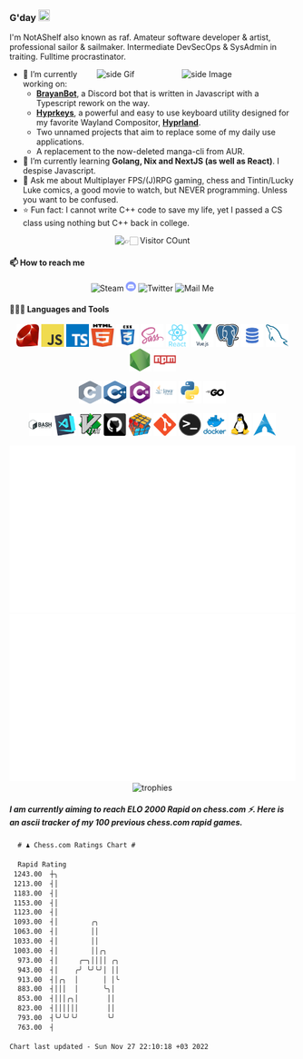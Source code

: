 ### G'day  <img src="../assets/Hi.gif" width="20px" height="20px">

I'm NotAShelf also known as raf.
Amateur software developer & artist, professional sailor & sailmaker. Intermediate DevSecOps & SysAdmin in traiting. Fulltime procrastinator.
  
<img src="../assets/life_balance.gif" alt="side Image" align="right" width="200" height="auto" />
<img src="../assets/rick.gif" alt="side Gif" align="right" width="150" height="auto"/> 
</a>
  
- 🔭 I’m currently working on: 
  - [**BrayanBot**](https://github.com/BrayanbotDev/BrayanBot), a Discord bot that is written in Javascript with a Typescript rework on the way.
  - [**Hyprkeys**](https://github.com/NotAShelf/Hyprkeys), a powerful and easy to use keyboard utility designed for my favorite Wayland Compositor, 
    [**Hyprland**](https://github.com/hyprwm/Hyprland).
  - Two unnamed projects that aim to replace some of my daily use applications.
  - A replacement to the now-deleted manga-cli from AUR.
- 🌱 I’m currently learning **Golang, Nix and NextJS (as well as React)**. I despise Javascript.
- 💬 Ask me about Multiplayer FPS/(J)RPG gaming, chess and Tintin/Lucky Luke comics, a good movie to watch, but NEVER programming. Unless you want to be confused.
- ⭐ Fun fact: I cannot write C++ code to save my life, yet I passed a CS class using nothing but C++ back in college.

<p align="center">  
<img title="👉🏻 Visitor COunt" href="https://steamcommunity.com/id/NotAShelf/" src="https://profile-counter.glitch.me/NotAShelf/count.svg">
</p>

  
#### 📫 How to reach me

<p align="center">  
<img title="Steam" href="https://steamcommunity.com/id/NotAShelf/" src="https://upload.wikimedia.org/wikipedia/commons/8/83/Steam_icon_logo.svg" width="3.5%">
<img title="Discord" href="https://discord.gg/TS6w3TYZRM" src="https://github.com/NotAShelf/NotAShelf/blob/main/assets/discord-round.svg" width="3.5%">
<img title="Twitter" href="https://twitter.com/NotAShelf" src="https://img.icons8.com/color/48/000000/twitter.png" width="3.5%">
<img title="Mail Me" href="mailto:me@notashelf.dev" src="https://img.icons8.com/fluent/48/000000/gmail.png" width="3.5%">
  
#### 👨🏻‍💻 Languages and Tools

<p align="center">
   <code><img title="Ruby" height="40" width="40" src="./assets/icons/ruby.png"></code>
  <code><img title="Javascript" height="40" width="40" src="./assets/icons/Javascript.png"></code>
  <code><img title="Typescript" height="40" width="40" src="./assets/icons/typescript.png"></code>
  <code><img title="HTML5" height="40" width="40" src="./assets/icons/html5.svg"></code>
  <code><img title="CSS" height="40" width="40" src="./assets/icons/css.svg"></code>
  <code><img title="SASS" height="40" width="40" src="./assets/icons/sass.svg"></code>
  <code><img title="React" height="40" width="40" src="./assets/icons/react-original-wordmark.svg"></code>
  <code><img title="VueJS" height="40" width="40" src="./assets/icons/vuejs-original-wordmark.svg"></code>
  <code><img title="Postgresql" height="40" width="40" src="./assets/icons/postgresql.png"></code>
  <code><img title="SQL" height="40" width="40" src="./assets/icons/sql.png" alt="sql"></code>
  <code><img title="MySQL" height="40" width="40" src="./assets/icons/mysql.svg"></code>  
  <code><img title="NodeJS" height="40" width="40" src="./assets/icons/nodejs.png"></code>
  <code><img title="npm" height="40" width="40" src="./assets/icons/npm.svg"></code>
</p>
<p align="center">
  <code><img title="C" height="40" width="40" src="./assets/icons/c.svg"></code>
  <code><img title="C++" height="40" width="40"  src="./assets/icons/cpp.svg"></code>
  <code><img title="C#" height="40" width="40" src="./assets/icons/cSharp.svg"></code>
  <code><img title="Java" height="40" width="40" src="./assets/icons/java.png"></code>
  <code><img title="Python" height="40" width="40" src="./assets/icons/python-original.svg"></code>
  <code><img title="Go" height="40" width="40" src="./assets/icons/go.png"></code>
</p>

<p align="center">
  <code><img title="Bash" height="40" width="40" src="./assets/icons/bash.png"></code>
  <code><img title="Visual Studio Code" height="40" width="40" src="./assets/icons/vscode.png"></code></code>
  <code><img title="Vim" height="40" width="40" src="./assets/icons/vim.png"></code></code>
  <code><img title="GitHub" height="40" width="40" src="./assets/icons/github.svg"></code>
  <code><img title="Problem Solving" height="40" width="40" src="./assets/icons/problemSolving.png"></code>
  <code><img title="Git" height="40" width="40" src="./assets/icons/git-original.svg"></code>
  <code><img title="Terminal" height="40" width="40" src="./assets/icons/terminal.png"></code>
  <code><img title="Docker" height="40" width="40" src="./assets/icons/docker.png"></code>
  <code><img title="Linux" height="40" width="40" src="https://raw.githubusercontent.com/devicons/devicon/master/icons/linux/linux-original.svg"></code>
  <code><img title="Arch btw" height="40" width="40" src="./assets/icons/arch.svg" href="https://aur.archlinux.org/account/notashelf"></code>
</p>

<p align="center">
   <img title="overview" src="https://github.com/NotAShelf/NotAShelf/blob/output/generated/overview.svg">
   <img title="languages" src="https://github.com/NotAShelf/NotAShelf/blob/output/generated/languages.svg">
   <img title="trophies" src="https://github-profile-trophy.vercel.app/?username=NotAShelf&theme=onedark&no-frame=false&row=1&&margin-w=20&no-bg=true">
</p>
  
##### I am currently aiming to reach ELO 2000 Rapid on chess.com ⚡. Here is an ascii tracker of my 100 previous chess.com rapid games.
  
```txt
  # ♟︎ Chess.com Ratings Chart #
  
  Rapid Rating
 1243.00  ┼╮
 1213.00  ┤│
 1183.00  ┤│
 1153.00  ┤│
 1123.00  ┤│
 1093.00  ┤│        ╭╮
 1063.00  ┤│        ││
 1033.00  ┤│        ││
 1003.00  ┤│        ││╭╮
  973.00  ┤│     ╭─╮││││ ╭╮
  943.00  ┤│    ╭╯ ╰╯╰╯│ ││
  913.00  ┤│╭╮  │      │ │╰
  883.00  ┤│││  │      ╰╮│
  853.00  ┤│││╭╮│       ││
  823.00  ┤││││││       ││
  793.00  ┤╰╯╰╯╰╯       ╰╯
  763.00  ┤

Chart last updated - Sun Nov 27 22:10:18 +03 2022  
  ```
  
